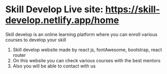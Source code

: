 # Skill Develop Live site: https://skill-develop.netlify.app/home


Skill develop is an online learning platform where you can enroll various courses to develop your skill

1. Skill develop website made by react js, fontAwesome, bootstrap, react router
2. On this website you can check various courses with the best mentors
3. Also you will be able to contact with us

